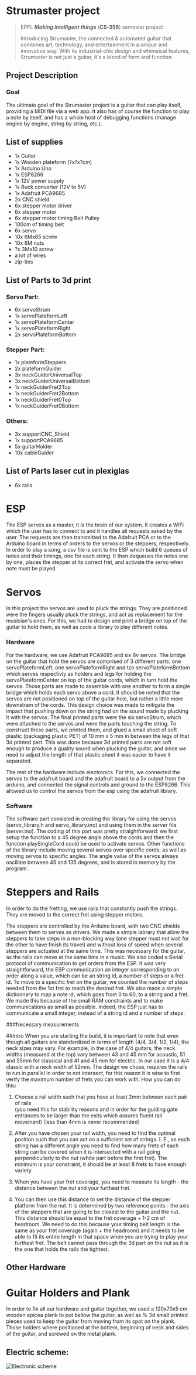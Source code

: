 # Strumaster project

> EPFL ***Making intelligent things*** (**CS-358**) semester project
> 
> Introducing Strumaster, the connected & automated guitar that combines
> art, technology, and entertainment in a unique and innovative way.
> With its industrial-chic design and whimsical features, Strumaster is
> not just a guitar, it's a blend of form and function.

## Project Description
### Goal
The ultimate goal of the Strumaster project is a guitar that can play itself, providing a MIDI file via a web app. It also has of course the function to play a note by itself, and has a whole host of debugging functions (manage engine by engine, string by string, etc.).

## List of supplies
- 1x Guitar
- 1x Wooden plateform (?x?x?cm)
- 1x Arduino Uno
- 1x ESP8266
- 1x 12V power supply
- 1x Buck converter (12V to 5V)
- 1x Adafruit PCA9685
- 2x CNC shield
- 6x stepper motor driver
- 6x stepper motor
- 6x stepper motor timing Belt Pulley
- 100cm of timing belt
- 6x servo
- 10x 6Mx65 screw
- 10x 6M nuts
- ?x 3Mx10 screw
- a lot of wires
- zip-ties


## List of Parts to 3d print

### Servo Part:
- 6x servoStrum
- 1x servoPlateformLeft
- 1x servoPlateformCenter
- 1x servoPlateformRight
- 2x servoPlateformBottom

### Stepper Part:
- 1x plateformSteppers
- 2x plateformGuider
- 3x neckGuiderUniversalTop
- 3x neckGuiderUniversalBottom
- 1x neckGuiderFret2Top
- 1x neckGuiderFret2Bottom
- 1x neckGuiderFret0Top
- 1x neckGuiderFret0Bottom

### Others:
- 3x supportCNC_Shield
- 1x supportPCA9685
- 5x guitarHolder
- 10x cableGuider

## List of Parts laser cut in plexiglas 
- 6x rails

# ESP
The ESP serves as a master, it is the brain of our system. It creates a WiFi which the user has to connect to and it handles all requests asked by the user. The requests are then transmitted to the Adafruit PCA or to the Arduino board in terms of orders to the servos or the steppers, respectively. In order to play a song, a csv file is sent to the ESP which build 6 queues of notes and their timings, one for each string. It then dequeues the notes one by one, places the stepper at its correct fret, and activate the servo when note must be played.

# Servos
In this project the servos are used to pluck the strings. They are positioned were the fingers usually pluck the strings, and act as replacement for the musician's ones. For this, we had to design and print a bridge on top of the guitar to hold them, as well as code a library to play different notes. 

### Hardware
For the hardware, we use Adafruit PCA9685 and six 6v servos. The bridge on the guitar that hold the servos are comprised of 3 different parts: one servoPlateformLeft, one servoPlateformRight and tzo servoPlateformBottom which serves respectivly as holders and legs for holding the servoPlateformCenter on top of the guitar cords, which in turn hold the servos. Those parts are made to assemble with one another to form a single bridge which holds each servo above a cord. It should be noted that the servos are not positioned on top of the guitar hole, but rather a little more downstram of the cords. This design choice was made to mitigate the impact that pushing down on the string had on the sound made by plucking it with the servos. The final printed parts were the six servoStrum, which were attached to the servos and were the parts touching the string. To construct these parts, we printed them, and glued a small sheet of soft plastic (packaging plastic PET) of 10 mm x 5 mm in between the legs of that 3d printed part. This was done because 3d printed parts are not soft enough to produce a quality sound when plucking the guitar, and since we need to adjust the length of that plastic sheet it was easier to have it separated.

The rest of the hardware include electronics. For this, we connected the servos to the adafruit board and the adafruit board to a 5v output from the arduino, and connected the signal controls and ground to the ESP8266. This allowed us to control the servos from the esp using the adafruit library.

### Software
The software part consisted in creating the library for using the servos (servo_library.h and servo_library.ino) and using them in the server file (server.ino). The coding of this part was pretty straightforward: we first setup the function to a 45 degree angle above the cords and then the function playSingleCord could be used to activate servos. Other functions of the library include moving several servos over specific cords, as well as moving servos to specific angles. The angle value of the servos always oscillate between 45 and 135 degrees, and is stored in memory by the program. 

# Steppers and Rails
In order to do the fretting, we use rails that constantly push the strings. They are moved to the correct fret using stepper motors.

The steppers are controlled by the Arduino board, with two CNC shields between them to serves as drivers. We made a simple labrary that allow the steppers to take steps in a non-blocking way (one stepper must not wait for the other to have finish its travel) and without loss of speed when several steppers are actuated at the same time. This was necessary for the guitar, as the rails can move at the same time in a music.
We also coded a Serial protocol of communication to get orders from the ESP. It was very straightforward, the ESP communication an integer corresponding to an order along a value, which can be an string id, a number of steps or a fret id. To move to a specific fret on the guitar, we counted the number of steps needed from the 1st fret to reach the desired fret.
We also made a simple dictionnary to map a note id, which goes from 0 to 60, to a string and a fret. We made this because of the small RAM constraints and to make communications as small as possible. Indeed, the ESP just has to communicate a small integer, instead of a string id and a number of steps.

###Necessary measurements

##Intro
When you are starting the build, it is important to note that even though all guitars are standardized in terms of length (4/4, 3/4, 1/2, 1/4), the neck sizes may vary.
For example, in the case of 4/4 guitars, the neck widths (measured at the top) vary between 43 and 45 mm for acoustic, 51 and 55mm for classical and 41 and 45 mm for electric. In our case it is a 4/4 classic with a neck width of 52mm. The design we chose, requires the rails to run in parallel in order to not intersect, for this reason it is wise to first verify the maximum number of frets you can work with. How you can do this:

 1. Choose a rail width such that you have at least 2mm between each pair of rails   						
 (you need this for stability reasons and in order for the guiding gate entrances to be larger than the exits which assures fluent rail movement) [less than 4mm is never recommended]
 
 2. After you have chosen your rail width, you need to find the optimal position such that you can act on a sufficient set of strings. I. E., as each string has a different angle you need to find how many frets of each string can be covered when it is intersected with a rail going perpendicullarly to the nut (white part before the first fret). The minimum is your constraint, it should be at least 8 frets to have enough variety.
 3. When you have your fret coverage, you need to measure its length - the distance between the nut and your furthest fret.
 4. You can then use this distance to set the distance of the stepper platform from the nut. It is determined by two reference points - the axis of the steppers that are going to be closest to the guitar and the nut. This distance should be equal to the fret coverage + 1-2 cm of headroom. We need to do this because your timing belt length is the same as your fret coverage (again + the headroom) and it needs to be able to fit its entire length in that space when you are trying to play your furthest fret. The belt cannot pass through the 3d part on the nut as it is the one that holds the rails the tightest.


## Other Hardware

# Guitar Holders and Plank
In order to fix all our hardware and guitar together, we used a 120x70x5 cm wooden epicea plank to put bellow the guitar, as well as % 3d small printed pieces used to keep the guitar from moving from its spot on the plank. Those holders where positioned at the bottem, beginning of neck and sides of the guitar, and screwed on the metal plank.


## Electric scheme:
![Electronic scheme ](https://github.com/pmdlt/Strumaster/assets/75203799/2d183761-9e1f-4923-83a1-ded09cbf64b4)









